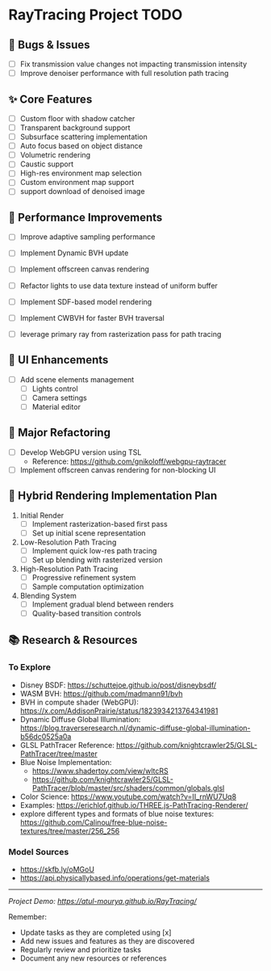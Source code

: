RayTracing Project TODO
=======================

🐛 Bugs & Issues
----------------

-   [ ]  Fix transmission value changes not impacting transmission intensity
-   [ ]  Improve denoiser performance with full resolution path tracing

✨ Core Features
---------------

-   [ ]  Custom floor with shadow catcher
-   [ ]  Transparent background support
-   [ ]  Subsurface scattering implementation
-   [ ]  Auto focus based on object distance
-   [ ]  Volumetric rendering
-   [ ]  Caustic support
-   [ ]  High-res environment map selection
-   [ ]  Custom environment map support
-   [ ]  support download of denoised image

🔧 Performance Improvements
---------------------------

-   [ ]  Improve adaptive sampling performance
-   [ ]  Implement Dynamic BVH update
-   [ ]  Implement offscreen canvas rendering
-   [ ]  Refactor lights to use data texture instead of uniform buffer
-   [ ]  Implement SDF-based model rendering
-   [ ]  Implement CWBVH for faster BVH traversal
-   [ ]  leverage primary ray from rasterization pass for path tracing


🎨 UI Enhancements
------------------

-   [ ]  Add scene elements management
    -   [ ]  Lights control
    -   [ ]  Camera settings
    -   [ ]  Material editor

🔄 Major Refactoring
--------------------

-   [ ]  Develop WebGPU version using TSL
    -   Reference: <https://github.com/gnikoloff/webgpu-raytracer>
-   [ ]  Implement offscreen canvas rendering for non-blocking UI

🚀 Hybrid Rendering Implementation Plan
---------------------------------------

1.  Initial Render
    -   [ ]  Implement rasterization-based first pass
    -   [ ]  Set up initial scene representation
2.  Low-Resolution Path Tracing
    -   [ ]  Implement quick low-res path tracing
    -   [ ]  Set up blending with rasterized version
3.  High-Resolution Path Tracing
    -   [ ]  Progressive refinement system
    -   [ ]  Sample computation optimization
4.  Blending System
    -   [ ]  Implement gradual blend between renders
    -   [ ]  Quality-based transition controls

📚 Research & Resources
-----------------------

### To Explore

-   Disney BSDF: <https://schuttejoe.github.io/post/disneybsdf/>
-   WASM BVH: <https://github.com/madmann91/bvh>
-   BVH in compute shader (WebGPU): <https://x.com/AddisonPrairie/status/1823934213764341981>
-   Dynamic Diffuse Global Illumination: <https://blog.traverseresearch.nl/dynamic-diffuse-global-illumination-b56dc0525a0a>
-   GLSL PathTracer Reference: <https://github.com/knightcrawler25/GLSL-PathTracer/tree/master>
-   Blue Noise Implementation:
    -   <https://www.shadertoy.com/view/wltcRS>
    -   <https://github.com/knightcrawler25/GLSL-PathTracer/blob/master/src/shaders/common/globals.glsl>
-   Color Science: <https://www.youtube.com/watch?v=II_rnWU7Uq8>
-   Examples: https://erichlof.github.io/THREE.js-PathTracing-Renderer/
-   explore different types and formats of blue noise textures: https://github.com/Calinou/free-blue-noise-textures/tree/master/256_256

### Model Sources

-   <https://skfb.ly/oMGoU>
-   <https://api.physicallybased.info/operations/get-materials>

* * * * *

*Project Demo: <https://atul-mourya.github.io/RayTracing/>*

Remember:

-   Update tasks as they are completed using [x]
-   Add new issues and features as they are discovered
-   Regularly review and prioritize tasks
-   Document any new resources or references